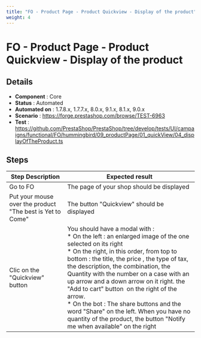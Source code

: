 ```yaml
---
title: "FO - Product Page - Product Quickview - Display of the product"
weight: 4
---
```


# FO - Product Page - Product Quickview - Display of the product
## Details
* **Component** : Core
* **Status** : Automated
* **Automated on** : 1.7.8.x, 1.7.7.x, 8.0.x, 9.1.x, 8.1.x, 9.0.x
* **Scenario** : https://forge.prestashop.com/browse/TEST-6963
* **Test** : https://github.com/PrestaShop/PrestaShop/tree/develop/tests/UI/campaigns/functional/FO/hummingbird/09_productPage/01_quickView/04_displayOfTheProduct.ts

## Steps
| Step Description | Expected result |
| ----- | ----- |
| Go to FO | The page of your shop should be displayed |
| Put your mouse over the product "The best is Yet to Come" | The button "Quickview" should be displayed |
| Clic on the "Quickview" button | You should have a modal with : <br> * On the left : an enlarged image of the one selected on its right<br> * On the right, in this order, from top to bottom : the title, the price , the type of tax, the description, the combination, the Quantity with the number on a case with an up arrow and a down arrow on it right. the "Add to cart" button  on the right of the arrow. <br> * On the bot : The share buttons and the word "Share" on the left. When you have no quantity of the product, the button "Notify me when available" on the right |
